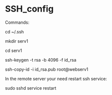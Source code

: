 # SSH_config

Commands:

cd ~/.ssh

mkdir serv1

cd serv1

ssh-keygen -t rsa -b 4096 -f id_rsa

ssh-copy-id -i id_rsa.pub root@webserv1

In the remote server your need restart ssh service:

sudo sshd service restart
